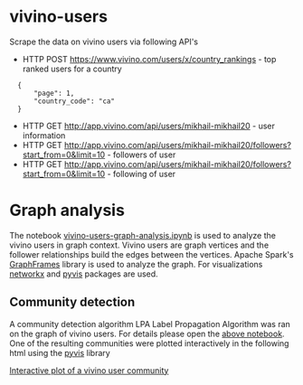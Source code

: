 # vivino-users

Scrape the data on vivino users via following API's
- HTTP POST https://www.vivino.com/users/x/country_rankings - top ranked users for a country
```
  {
      "page": 1,
      "country_code": "ca"
  }
```
- HTTP GET http://app.vivino.com/api/users/mikhail-mikhail20 - user information
- HTTP GET http://app.vivino.com/api/users/mikhail-mikhail20/followers?start_from=0&limit=10 - followers of user 
- HTTP GET http://app.vivino.com/api/users/mikhail-mikhail20/followers?start_from=0&limit=10 - following of user

# Graph analysis

The notebook [vivino-users-graph-analysis.ipynb](https://github.com/sansar-choinyambuu/vivino-users/blob/main/vivino-users-graph-analysis.ipynb) is used to analyze the vivino users in graph context. 
Vivino users are graph vertices and the follower relationships build the edges between the vertices. Apache Spark's [GraphFrames](https://graphframes.github.io/graphframes/docs/_site/index.html) library is used to analyze the graph. For visualizations [networkx](https://networkx.org/) and [pyvis](https://pyvis.readthedocs.io/en/latest/index.html) packages are used.

## Community detection
A community detection algorithm LPA Label Propagation Algorithm was ran on the graph of vivino users. For details please open the [above notebook](https://github.com/sansar-choinyambuu/vivino-users/blob/main/vivino-users-graph-analysis.ipynb). One of the resulting communities were plotted interactively in the following html using the [pyvis](https://pyvis.readthedocs.io/en/latest/index.html) library

[Interactive plot of a vivino user community](https://htmlpreview.github.io/?https://github.com/sansar-choinyambuu/vivino-users/blob/main/nx.html)

